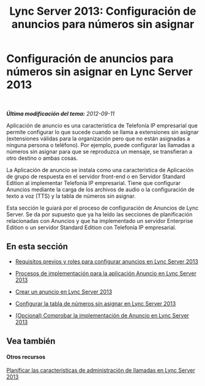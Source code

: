 ﻿---
title: 'Lync Server 2013: Configuración de anuncios para números sin asignar'
TOCTitle: Configuración de anuncios para números sin asignar
ms:assetid: 45633dd3-78de-4934-867e-33969fc25368
ms:mtpsurl: https://technet.microsoft.com/es-es/library/Gg425944(v=OCS.15)
ms:contentKeyID: 48275094
ms.date: 01/07/2017
mtps_version: v=OCS.15
ms.translationtype: HT
---

# Configuración de anuncios para números sin asignar en Lync Server 2013

 

_**Última modificación del tema:** 2012-09-11_

Aplicación de anuncio es una característica de Telefonía IP empresarial que permite configurar lo que sucede cuando se llama a extensiones sin asignar (extensiones válidas para la organización pero que no están asignadas a ninguna persona o teléfono). Por ejemplo, puede configurar las llamadas a números sin asignar para que se reproduzca un mensaje, se transfieran a otro destino o ambas cosas.

La Aplicación de anuncio se instala como una característica de Aplicación de grupo de respuesta en el servidor front-end o en Servidor Standard Edition al implementar Telefonía IP empresarial. Tiene que configurar Anuncios mediante la carga de los archivos de audio o la configuración de texto a voz (TTS) y la tabla de números sin asignar.

Esta sección le guiará por el proceso de configuración de Anuncios de Lync Server. Se da por supuesto que ya ha leído las secciones de planificación relacionadas con Anuncios y que ha implementado un servidor Enterprise Edition o un servidor Standard Edition con Telefonía IP empresarial.

## En esta sección

  - [Requisitos previos y roles para configurar anuncios en Lync Server 2013](lync-server-2013-announcement-configuration-prerequisites-and-roles.md)

  - [Procesos de implementación para la aplicación Anuncio en Lync Server 2013](lync-server-2013-deployment-process-for-the-announcement-application.md)

  - [Crear un anuncio en Lync Server 2013](lync-server-2013-create-an-announcement.md)

  - [Configurar la tabla de números sin asignar en Lync Server 2013](lync-server-2013-configure-the-unassigned-number-table.md)

  - [(Opcional) Comprobar la implementación de Anuncio en Lync Server 2013](lync-server-2013-optional-verify-announcement-deployment.md)

## Vea también

#### Otros recursos

[Planificar las características de administración de llamadas en Lync Server 2013](lync-server-2013-planning-for-call-management-features.md)

